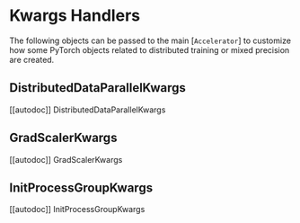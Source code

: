 <!--Copyright 2021 The HuggingFace Team. All rights reserved.

Licensed under the Apache License, Version 2.0 (the "License"); you may not use this file except in compliance with
the License. You may obtain a copy of the License at

http://www.apache.org/licenses/LICENSE-2.0

Unless required by applicable law or agreed to in writing, software distributed under the License is distributed on
an "AS IS" BASIS, WITHOUT WARRANTIES OR CONDITIONS OF ANY KIND, either express or implied. See the License for the
specific language governing permissions and limitations under the License.

⚠️ Note that this file is in Markdown but contain specific syntax for our doc-builder (similar to MDX) that may not be
rendered properly in your Markdown viewer.
-->

# Kwargs Handlers

The following objects can be passed to the main [`Accelerator`] to customize how some PyTorch objects
related to distributed training or mixed precision are created.


## DistributedDataParallelKwargs

[[autodoc]] DistributedDataParallelKwargs

## GradScalerKwargs

[[autodoc]] GradScalerKwargs

## InitProcessGroupKwargs

[[autodoc]] InitProcessGroupKwargs
